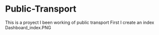 # Public-Transport

This is a proyect I been working of public transport
First I create an index 
Dashboard_index.PNG 
